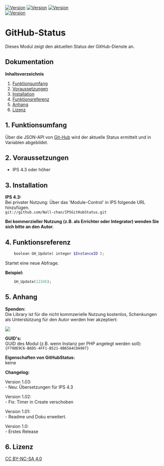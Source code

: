 [![Version](https://img.shields.io/badge/Symcon-PHPModul-red.svg)](https://www.symcon.de/service/dokumentation/entwicklerbereich/sdk-tools/sdk-php/)
[![Version](https://img.shields.io/badge/Modul%20Version-1.03-blue.svg)]()
[![Version](https://img.shields.io/badge/License-CC%20BY--NC--SA%204.0-green.svg)](https://creativecommons.org/licenses/by-nc-sa/4.0/)  
[![Version](https://img.shields.io/badge/Symcon%20Version-4.3%20%3E-green.svg)](https://www.symcon.de/forum/threads/30857-IP-Symcon-4-3-%28Stable%29-Changelog)  

# GitHub-Status

Dieses Modul zeigt den aktuellen Status der GitHub-Dienste an.  

## Dokumentation

**Inhaltsverzeichnis**  

1. [Funktionsumfang](#1-funktionsumfang) 
2. [Voraussetzungen](#2-voraussetzungen)
3. [Installation](#3-installation)
4. [Funktionsreferenz](#4-funktionsreferenz) 
5. [Anhang](#5-anhang)
6. [Lizenz](#6-lizenz)

## 1. Funktionsumfang

 Über die JSON-API von  [Git-Hub](https://github.com) wird der aktuelle Status ermittelt und in Variablen abgebildet.  

## 2. Voraussetzungen

 - IPS 4.3 oder höher  
 
## 3. Installation

**IPS 4.3:**  
   Bei privater Nutzung: Über das 'Module-Control' in IPS folgende URL hinzufügen.  
        `git://github.com/Nall-chan/IPSGitHubStatus.git`  

   **Bei kommerzieller Nutzung (z.B. als Errichter oder Integrator) wenden Sie sich bitte an den Autor.**  

## 4. Funktionsreferenz

```php
    boolean GH_Update( integer $InstanceID );
```
 Startet eine neue Abfrage.  

**Beispiel:**  
```php
    GH_Update(12345);
```

## 5. Anhang

**Spenden:**  
Die Library ist für die nicht kommzerielle Nutzung kostenlos, Schenkungen als Unterstützung für den Autor werden hier akzeptiert:  

<a href="https://www.paypal.com/cgi-bin/webscr?cmd=_s-xclick&hosted_button_id=G2SLW2MEMQZH2" target="_blank"><img src="https://www.paypalobjects.com/de_DE/DE/i/btn/btn_donate_LG.gif" border="0" /></a>

**GUID's:**  
GUID des Modul (z.B. wenn Instanz per PHP angelegt werden soll):  
 `{F790E9C6-B6D5-4FF1-B521-0B65A4CDA907}`  

**Eigenschaften von GitHubStatus:**  
  keine  

**Changelog:**  

 Version 1.03:  
    - Neu: Übersetzungen für IPS 4.3

 Version 1.02:  
    - Fix: Timer in Create verschoben

 Version 1.01:  
    - Readme und Doku erweitert.  

 Version 1.0:  
    - Erstes Release  

## 6. Lizenz

  [CC BY-NC-SA 4.0](https://creativecommons.org/licenses/by-nc-sa/4.0/)  
